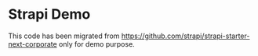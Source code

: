 # Strapi Demo

This code has been migrated from https://github.com/strapi/strapi-starter-next-corporate only for demo purpose.